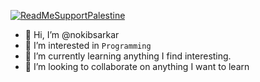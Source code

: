 [![ReadMeSupportPalestine](https://github.com/Safouene1/support-palestine-banner/blob/master/banner-support.svg)](https://github.com/Safouene1/support-palestine-banner)


- 👋 Hi, I’m @nokibsarkar
- 👀 I’m interested in ``Programming``
- 🌱 I’m currently learning anything I find interesting.
- 💞️ I’m looking to collaborate on anything I want to learn

<!---
nokibsarkar/nokibsarkar is a ✨ special ✨ repository because its `README.md` (this file) appears on your GitHub profile.
You can click the Preview link to take a look at your changes.
--->
